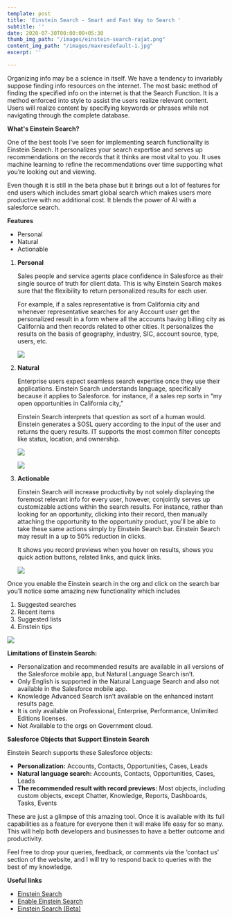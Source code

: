 ```yaml
---
template: post
title: 'Einstein Search - Smart and Fast Way to Search '
subtitle: ''
date: 2020-07-30T00:00:00+05:30
thumb_img_path: "/images/einstein-search-rajat.png"
content_img_path: "/images/maxresdefault-1.jpg"
excerpt: ''

---
```

Organizing info may be a science in itself. We have a tendency to invariably suppose finding info resources on the internet. The most basic method of finding the specified info on the internet is that the Search Function. It is a method enforced into style to assist the users realize relevant content. Users will realize content by specifying keywords or phrases while not navigating through the complete database.

**What's Einstein Search?**

One of the best tools I’ve seen for implementing search functionality is Einstein Search. It personalizes your search expertise and serves up recommendations on the records that it thinks are most vital to you. It uses machine learning to refine the recommendations over time supporting what you’re looking out and viewing.

Even though it is still in the beta phase but it brings out a lot of features for end users which includes smart global search which makes users more productive with no additional cost. It blends the power of AI with a salesforce search.

**Features**

* Personal
* Natural
* Actionable

1. **Personal**

   Sales people and service agents place confidence in Salesforce as their single source of truth for client data. This is why Einstein Search makes sure that the flexibility to return personalized results for each user.

   For example, if a sales representative is from California city and whenever representative searches for any Account user get the personalized result in a form where all the accounts having billing city as California and then records related to other cities. It personalizes the results on the basis of geography, industry, SIC, account source, type, users, etc.

   ![](/images/personal.png)
2. **Natural**

   Enterprise users expect seamless search expertise once they use their applications. Einstein Search understands language, specifically because it applies to Salesforce. for instance, if a sales rep sorts in “my open opportunities in California city,”

   Einstein Search interprets that question as sort of a human would. Einstein generates a SOSL query according to the input of the user and returns the query results. IT supports the most common filter concepts like status, location, and ownership.

   ![](/images/natural.png)

   ![](/images/rajat.png)
3. **Actionable**

   Einstein Search will increase productivity by not solely displaying the foremost relevant info for every user, however, conjointly serves up customizable actions within the search results. For instance, rather than looking for an opportunity, clicking into their record, then manually attaching the opportunity to the opportunity product, you'll be able to take these same actions simply by Einstein Search bar. Einstein Search may result in a up to 50% reduction in clicks.

   It shows you record previews when you hover on results, shows you quick action buttons, related links, and quick links.

   ![](/images/actionable.png)

Once you enable the Einstein search in the org and click on the search bar you’ll notice some amazing new functionality which includes

1. Suggested searches
2. Recent items
3. Suggested lists
4. Einstein tips

![](/images/setup-image.png)

**Limitations of Einstein Search:**

* Personalization and recommended results are available in all versions of the Salesforce mobile app, but Natural Language Search isn’t.
* Only English is supported in the Natural Language Search and also not available in the Salesforce mobile app.
* Knowledge Advanced Search isn’t available on the enhanced instant results page.
* It is only available on Professional, Enterprise, Performance, Unlimited Editions licenses.
* Not Available to the orgs on  Government cloud.

**Salesforce Objects that Support Einstein Search**

Einstein Search supports these Salesforce objects:

* **Personalization:** Accounts, Contacts, Opportunities, Cases, Leads
* **Natural language search:** Accounts, Contacts, Opportunities, Cases, Leads
* **The recommended result with record previews:** Most objects, including custom objects, except Chatter, Knowledge, Reports, Dashboards, Tasks, Events

These are just a glimpse of this amazing tool. Once it is available with its full capabilities as a feature for everyone then it will make life easy for so many. This will help both developers and businesses to have a better outcome and productivity.

Feel free to drop your queries, feedback, or comments via the ‘contact us’ section of the website, and I will try to respond back to queries with the best of my knowledge.

**Useful links**

* [Einstein Search](https://www.salesforce.com/blog/2019/09/introducing-einstein-search.html#:\~:text=An%20actionable%20search%20bar%20for,actions%20within%20the%20search%20results. "Einstein Search")
* [Enable Einstein Search](https://help.salesforce.com/articleView?id=search_einstein_setup.htm&type=5 "Enable Einstein Search")
* [Einstein Search (Beta)](https://help.salesforce.com/articleView?id=search_einstein.htm&type=5 "Einstein Search (Beta)")